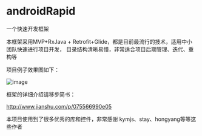 # androidRapid
一个快速开发框架

本框架采用MVP+RxJava + Retrofit+Glide，都是目前最流行的技术，适用中小团队快速进行项目开发， 目录结构清晰易懂，非常适合项目后期管理、迭代、重构等

项目例子效果图如下：

![image](https://github.com/chengyuchun/androidRapid/blob/master/effect.gif)

框架的详细介绍请移步简书：

http://www.jianshu.com/p/075566990e05

本项目使用到了很多优秀的库和控件，非常感谢 kymjs、stay、hongyang等等这些作者
